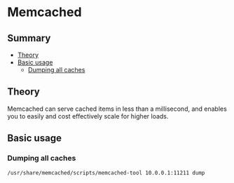 # Memcached

## Summary
- [Theory](#theory)
- [Basic usage](#basic-usage)
  - [Dumping all caches](#dumping-all-caches)

## Theory
Memcached can serve cached items in less than a millisecond, and enables you to easily and cost effectively scale for higher loads.

## Basic usage
### Dumping all caches
`/usr/share/memcached/scripts/memcached-tool 10.0.0.1:11211 dump`

